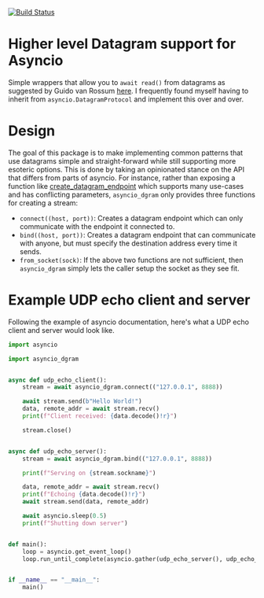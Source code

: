 [![Build Status](https://github.com/jsbronder/asyncio-dgram/workflows/ci/badge.svg)](https://github.com/jsbronder/asyncio-dgram/actions)

# Higher level Datagram support for Asyncio
Simple wrappers that allow you to `await read()` from datagrams as suggested
by Guido van Rossum
[here](https://github.com/python/asyncio/pull/321#issuecomment-187022351).  I
frequently found myself having to inherit from `asyncio.DatagramProtocol` and
implement this over and over.

# Design
The goal of this package is to make implementing common patterns that use datagrams
simple and straight-forward while still supporting more esoteric options.  This is done
by taking an opinionated stance on the API that differs from parts of asyncio.  For instance,
rather than exposing a function like
[create\_datagram\_endpoint](https://docs.python.org/3/library/asyncio-eventloop.html#asyncio.loop.create_datagram_endpoint)
which supports many use-cases and has conflicting parameters, `asyncio_dgram`
only provides three functions for creating a stream:

- `connect((host, port))`: Creates a datagram endpoint which can only
  communicate with the endpoint it connected to.
- `bind((host, port))`: Creates a datagram endpoint that can communicate
  with anyone, but must specify the destination address every time it
  sends.
- `from_socket(sock)`: If the above two functions are not sufficient, then
  `asyncio_dgram` simply lets the caller setup the socket as they see fit.


# Example UDP echo client and server
Following the example of asyncio documentation, here's what a UDP echo client
and server would look like.
```python
import asyncio

import asyncio_dgram


async def udp_echo_client():
    stream = await asyncio_dgram.connect(("127.0.0.1", 8888))

    await stream.send(b"Hello World!")
    data, remote_addr = await stream.recv()
    print(f"Client received: {data.decode()!r}")

    stream.close()


async def udp_echo_server():
    stream = await asyncio_dgram.bind(("127.0.0.1", 8888))

    print(f"Serving on {stream.sockname}")

    data, remote_addr = await stream.recv()
    print(f"Echoing {data.decode()!r}")
    await stream.send(data, remote_addr)

    await asyncio.sleep(0.5)
    print(f"Shutting down server")


def main():
    loop = asyncio.get_event_loop()
    loop.run_until_complete(asyncio.gather(udp_echo_server(), udp_echo_client()))


if __name__ == "__main__":
    main()
```

